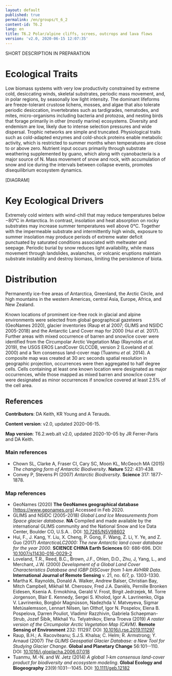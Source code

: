 ```yaml
---
layout: default
published: true
permalink: /en/groups/t_6_2
content-id: T6.2
lang: en
title: T6.2 Polar/alpine cliffs, screes, outcrops and lava flows
version: 'v2.0, 2020-06-15 12:07:35'
---
```


SHORT DESCRIPTION IN PREPARATION

# Ecological Traits
 
Low biomass systems with very low productivity constrained by extreme cold, desiccating winds, skeletal substrates, periodic mass movement, and, in polar regions, by seasonally low light intensity. The dominant lifeforms are freeze-tolerant crustose lichens, mosses, and algae that also tolerate periodic desiccation, invertebrates such as tardigrades, nematodes, and mites, micro-organisms including bacteria and protozoa, and nesting birds that forage primarily in other (mostly marine) ecosystems. Diversity and endemism are low, likely due to intense selection pressures and wide dispersal. Trophic networks are simple and truncated. Physiological traits such as cold-adapted enzymes and cold-shock proteins enable metabolic activity, which is restricted to summer months when temperatures are close to or above zero. Nutrient input occurs primarily through substrate weathering supplemented by guano, which along with cyanobacteria is a major source of N. Mass movement of snow and rock, with accumulation of snow and ice during the intervals between collapse events, promotes disequilibrium ecosystem dynamics.

[DIAGRAM]

# Key Ecological Drivers
 
Extremely cold winters with wind-chill that may reduce temperatures below −80°C in Antarctica. In contrast, insolation and heat absorption on rocky substrates may increase summer temperatures well above 0°C. Together with the impermeable substrate and intermittently high winds, exposure to summer insolation may produce periods of extreme water deficit punctuated by saturated conditions associated with meltwater and seepage. Periodic burial by snow reduces light availability, while mass movement through landslides, avalanches, or volcanic eruptions maintain substrate instability and destroy biomass, limiting the persistence of biota.
 
# Distribution
 
Permanently ice-free areas of Antarctica, Greenland, the Arctic Circle, and high mountains in the western Americas, central Asia, Europe, Africa, and New Zealand.

Known locations of prominent ice-free rock in glacial and alpine environments were selected from global geographical gazeteers (GeoNames 2020), glacier inventories (Raup et al 2007; GLIMS and NSIDC 2005-2018) and the Antarctic Land Cover map for 2000 (Hui _et al._ 2017). Further areas with mixed occurrence of barren and snow/ice cover were identified from the Circumpolar Arctic Vegetation Map (Raynolds _et al._ 2019), the USGS EROS LandCover GLCCDB, version 2 (Loveland _et al._ 2000) and a 1km consensus land-cover map (Tuanmu _et al._ 2014). A composite map was created at 30 arc seconds spatial resolution in geographic projection, occurrences were then aggregated to half degree cells.  Cells containing at least one known location were designated as major occurrences, while those mapped as mixed barren and snow/ice cover were designated as minor occurrences if snow/ice covered at least 2.5% of the cell area.

## References

**Contributors**: DA Keith, KR Young and A Terauds.

**Content version**: v2.0, updated 2020-06-15.

**Map version**: T6.2.web.alt v2.0, updated 2020-10-05 by JR Ferrer-Paris and DA Keith.

### Main references
* Chown SL, Clarke A, Fraser CI, Cary SC, Moon KL, McGeoch MA  (2015) *The changing form of Antarctic Biodiversity*. **Nature** 522: 431-438.
* Convey P, Stevens PI  (2007) *Antarctic Biodiversity*. **Science** 317: 1877-1878.

### Map references
* GeoNames  (2020) **The GeoNames geographical database** [https://www.geonames.org] Accessed in Feb 2020.
* GLIMS and NSIDC  (2005-2018) *Global Land Ice Measurements from Space glacier database*. **NA** Compiled and made available by the international GLIMS community and the National Snow and Ice Data Center, Boulder CO, U.S.A.  . DOI: [10.7265/N5V98602](http://doi.org/10.7265/N5V98602)
* Hui, F., J. Kang, Y. Liu, X. Cheng, P. Gong, F. Wang, Z. Li, Y. Ye, and Z. Guo (2017) *AntarcticaLC2000: The new Antarctic land cover database for the year 2000*. **SCIENCE CHINA Earth Sciences** 60: 686-696. DOI: [10.1007/s11430-016-0029-2](http://doi.org/10.1007/s11430-016-0029-2)
*  Loveland, T.R., Reed, B.C., Brown, J.F., Ohlen, D.O., Zhu, J, Yang, L., and Merchant, J.W. (2000) *Development of a Global Land Cover Characteristics Database and IGBP DISCover from 1-km AVHRR Data*. **International Journal of Remote Sensing** v. 21, no. 6/7, p. 1303-1330.
* Martha K. Raynolds, Donald A. Walker, Andrew Balser, Christian Bay, Mitch Campbell, Mikhail M. Cherosov, Fred J.A. Daniëls, Pernille Bronken Eidesen, Ksenia A. Ermokhina, Gerald V. Frost, Birgit Jedrzejek, M. Torre Jorgenson, Blair E. Kennedy, Sergei S. Kholod, Igor A. Lavrinenko, Olga V. Lavrinenko, Borgþór Magnússon, Nadezhda V. Matveyeva, Sigmar Metúsalemsson, Lennart Nilsen, Ian Olthof, Igor N. Pospelov, Elena B. Pospelova, Darren Pouliot, Vladimir Razzhivin, Gabriela Schaepman-Strub, Jozef Šibík, Mikhail Yu. Telyatnikov, Elena Troeva  (2019) *A raster version of the Circumpolar Arctic Vegetation Map (CAVM)*. **Remote Sensing of Environment** 232: 111297. DOI: [10.1016/j.rse.2019.111297](http://doi.org/10.1016/j.rse.2019.111297)
* Raup, B.H.; A. Racoviteanu; S.J.S. Khalsa; C. Helm; R. Armstrong; Y. Arnaud  (2007) *The GLIMS Geospatial Glacier Database: a New Tool for Studying Glacier Change*. **Global and Planetary Change** 56:101--110. DOI: [10.1016/j.gloplacha.2006.07.018](http://doi.org/10.1016/j.gloplacha.2006.07.018)
* Tuanmu, M.-N. and W. Jetz (2014) *A global 1-km consensus land-cover product for biodiversity and ecosystem modeling*. **Global Ecology and Biogeography** 23(9):1031--1045. DOI: [10.1111/geb.12182](http://doi.org/10.1111/geb.12182)
